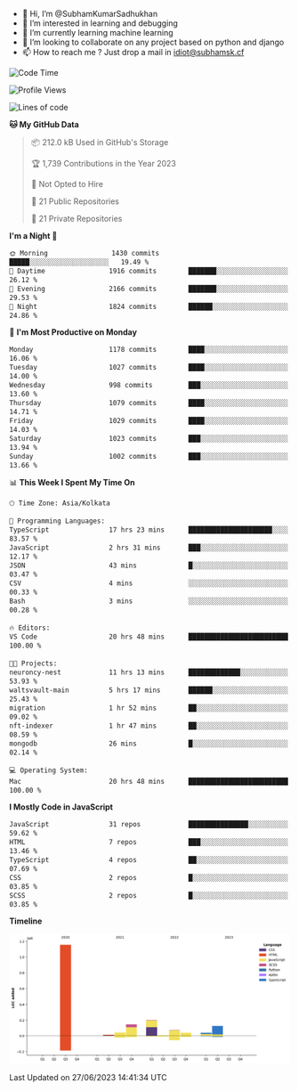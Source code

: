 - 👋 Hi, I’m @SubhamKumarSadhukhan
- 👀 I’m interested in learning and debugging
- 🌱 I’m currently learning machine learning
- 💞️ I’m looking to collaborate on any project based on python and django
- 📫 How to reach me ?
      Just drop a mail in idiot@subhamsk.cf

<!---
SubhamKumarSadhukhan/SubhamKumarSadhukhan is a ✨ special ✨ repository because its `README.md` (this file) appears on your GitHub profile.
You can click the Preview link to take a look at your changes.
--->


<!--START_SECTION:waka-->
![Code Time](http://img.shields.io/badge/Code%20Time-1%2C264%20hrs%2050%20mins-blue)

![Profile Views](http://img.shields.io/badge/Profile%20Views-7-blue)

![Lines of code](https://img.shields.io/badge/From%20Hello%20World%20I%27ve%20Written-1.8%20million%20lines%20of%20code-blue)

**🐱 My GitHub Data** 

> 📦 212.0 kB Used in GitHub's Storage 
 > 
> 🏆 1,739 Contributions in the Year 2023
 > 
> 🚫 Not Opted to Hire
 > 
> 📜 21 Public Repositories 
 > 
> 🔑 21 Private Repositories 
 > 
**I'm a Night 🦉** 

```text
🌞 Morning                1430 commits        █████░░░░░░░░░░░░░░░░░░░░   19.49 % 
🌆 Daytime                1916 commits        ███████░░░░░░░░░░░░░░░░░░   26.12 % 
🌃 Evening                2166 commits        ███████░░░░░░░░░░░░░░░░░░   29.53 % 
🌙 Night                  1824 commits        ██████░░░░░░░░░░░░░░░░░░░   24.86 % 
```
📅 **I'm Most Productive on Monday** 

```text
Monday                   1178 commits        ████░░░░░░░░░░░░░░░░░░░░░   16.06 % 
Tuesday                  1027 commits        ████░░░░░░░░░░░░░░░░░░░░░   14.00 % 
Wednesday                998 commits         ███░░░░░░░░░░░░░░░░░░░░░░   13.60 % 
Thursday                 1079 commits        ████░░░░░░░░░░░░░░░░░░░░░   14.71 % 
Friday                   1029 commits        ████░░░░░░░░░░░░░░░░░░░░░   14.03 % 
Saturday                 1023 commits        ███░░░░░░░░░░░░░░░░░░░░░░   13.94 % 
Sunday                   1002 commits        ███░░░░░░░░░░░░░░░░░░░░░░   13.66 % 
```


📊 **This Week I Spent My Time On** 

```text
🕑︎ Time Zone: Asia/Kolkata

💬 Programming Languages: 
TypeScript               17 hrs 23 mins      █████████████████████░░░░   83.57 % 
JavaScript               2 hrs 31 mins       ███░░░░░░░░░░░░░░░░░░░░░░   12.17 % 
JSON                     43 mins             █░░░░░░░░░░░░░░░░░░░░░░░░   03.47 % 
CSV                      4 mins              ░░░░░░░░░░░░░░░░░░░░░░░░░   00.33 % 
Bash                     3 mins              ░░░░░░░░░░░░░░░░░░░░░░░░░   00.28 % 

🔥 Editors: 
VS Code                  20 hrs 48 mins      █████████████████████████   100.00 % 

🐱‍💻 Projects: 
neuroncy-nest            11 hrs 13 mins      █████████████░░░░░░░░░░░░   53.93 % 
waltsvault-main          5 hrs 17 mins       ██████░░░░░░░░░░░░░░░░░░░   25.43 % 
migration                1 hr 52 mins        ██░░░░░░░░░░░░░░░░░░░░░░░   09.02 % 
nft-indexer              1 hr 47 mins        ██░░░░░░░░░░░░░░░░░░░░░░░   08.59 % 
mongodb                  26 mins             █░░░░░░░░░░░░░░░░░░░░░░░░   02.14 % 

💻 Operating System: 
Mac                      20 hrs 48 mins      █████████████████████████   100.00 % 
```

**I Mostly Code in JavaScript** 

```text
JavaScript               31 repos            ███████████████░░░░░░░░░░   59.62 % 
HTML                     7 repos             ███░░░░░░░░░░░░░░░░░░░░░░   13.46 % 
TypeScript               4 repos             ██░░░░░░░░░░░░░░░░░░░░░░░   07.69 % 
CSS                      2 repos             █░░░░░░░░░░░░░░░░░░░░░░░░   03.85 % 
SCSS                     2 repos             █░░░░░░░░░░░░░░░░░░░░░░░░   03.85 % 
```



**Timeline**

![Lines of Code chart](https://raw.githubusercontent.com/SubhamKumarSadhukhan/SubhamKumarSadhukhan/main/assets/bar_graph.png)


 Last Updated on 27/06/2023 14:41:34 UTC
<!--END_SECTION:waka-->
